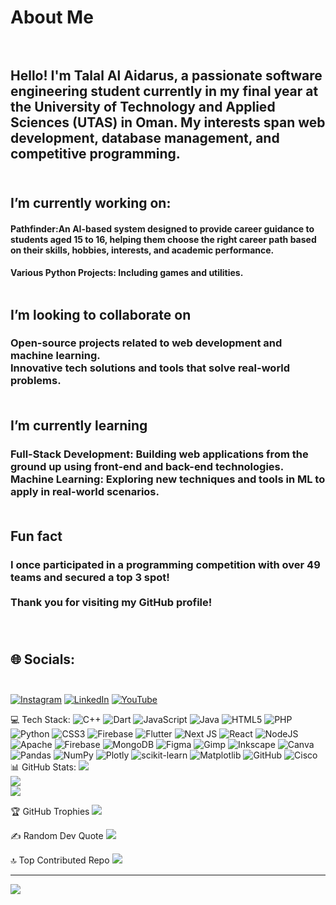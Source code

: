 # About Me<br><br>
## Hello! I'm Talal Al Aidarus, a passionate software engineering student currently in my final year at the University of Technology and Applied Sciences (UTAS) in Oman. My interests span web development, database management, and competitive programming.<br><br>

## I’m currently working on:<br>
#### **Pathfinder**:An AI-based system designed to provide career guidance to students aged 15 to 16, helping them choose the right career path based on their skills, hobbies, interests, and academic performance.<br>
#### **Various Python Projects**: Including games and utilities.<br><br>


## **I’m looking to collaborate on**<br>
### **Open-source projects** related to web development and machine learning.<br>**Innovative tech solutions** and tools that solve real-world problems.<br><br>
## I’m currently learning<br>
### **Full-Stack Development**: Building web applications from the ground up using front-end and back-end technologies.<br>**Machine Learning**: Exploring new techniques and tools in ML to apply in real-world scenarios.<br><br>

## Fun fact<br>
### I once participated in a programming competition with over 49 teams and secured a top 3 spot!<br><br>Thank you for visiting my GitHub profile!<br><br><br>

## 🌐 Socials:<br><br>
[![Instagram](https://img.shields.io/badge/Instagram-%23E4405F.svg?logo=Instagram&logoColor=white)](https://www.instagram.com/talal3idarus/) [![LinkedIn](https://img.shields.io/badge/LinkedIn-%230077B5.svg?logo=linkedin&logoColor=white)](https://www.linkedin.com/in/talal-al-aidarus-962a60276/?originalSubdomain=om) [![YouTube](https://img.shields.io/badge/YouTube-%23FF0000.svg?logo=YouTube&logoColor=white)](https://www.youtube.com/channel/UCzOK72L-JTelK85jeMlXQrQ) 

💻 Tech Stack:
![C++](https://img.shields.io/badge/c++-%2300599C.svg?style=for-the-badge&logo=c%2B%2B&logoColor=white) ![Dart](https://img.shields.io/badge/dart-%230175C2.svg?style=for-the-badge&logo=dart&logoColor=white) ![JavaScript](https://img.shields.io/badge/javascript-%23323330.svg?style=for-the-badge&logo=javascript&logoColor=%23F7DF1E) ![Java](https://img.shields.io/badge/java-%23ED8B00.svg?style=for-the-badge&logo=openjdk&logoColor=white) ![HTML5](https://img.shields.io/badge/html5-%23E34F26.svg?style=for-the-badge&logo=html5&logoColor=white) ![PHP](https://img.shields.io/badge/php-%23777BB4.svg?style=for-the-badge&logo=php&logoColor=white) ![Python](https://img.shields.io/badge/python-3670A0?style=for-the-badge&logo=python&logoColor=ffdd54) ![CSS3](https://img.shields.io/badge/css3-%231572B6.svg?style=for-the-badge&logo=css3&logoColor=white) ![Firebase](https://img.shields.io/badge/firebase-%23039BE5.svg?style=for-the-badge&logo=firebase) ![Flutter](https://img.shields.io/badge/Flutter-%2302569B.svg?style=for-the-badge&logo=Flutter&logoColor=white) ![Next JS](https://img.shields.io/badge/Next-black?style=for-the-badge&logo=next.js&logoColor=white) ![React](https://img.shields.io/badge/react-%2320232a.svg?style=for-the-badge&logo=react&logoColor=%2361DAFB) ![NodeJS](https://img.shields.io/badge/node.js-6DA55F?style=for-the-badge&logo=node.js&logoColor=white) ![Apache](https://img.shields.io/badge/apache-%23D42029.svg?style=for-the-badge&logo=apache&logoColor=white) ![Firebase](https://img.shields.io/badge/firebase-a08021?style=for-the-badge&logo=firebase&logoColor=ffcd34) ![MongoDB](https://img.shields.io/badge/MongoDB-%234ea94b.svg?style=for-the-badge&logo=mongodb&logoColor=white) ![Figma](https://img.shields.io/badge/figma-%23F24E1E.svg?style=for-the-badge&logo=figma&logoColor=white) ![Gimp](https://img.shields.io/badge/Gimp-657D8B?style=for-the-badge&logo=gimp&logoColor=FFFFFF) ![Inkscape](https://img.shields.io/badge/Inkscape-e0e0e0?style=for-the-badge&logo=inkscape&logoColor=080A13) ![Canva](https://img.shields.io/badge/Canva-%2300C4CC.svg?style=for-the-badge&logo=Canva&logoColor=white) ![Pandas](https://img.shields.io/badge/pandas-%23150458.svg?style=for-the-badge&logo=pandas&logoColor=white) ![NumPy](https://img.shields.io/badge/numpy-%23013243.svg?style=for-the-badge&logo=numpy&logoColor=white) ![Plotly](https://img.shields.io/badge/Plotly-%233F4F75.svg?style=for-the-badge&logo=plotly&logoColor=white) ![scikit-learn](https://img.shields.io/badge/scikit--learn-%23F7931E.svg?style=for-the-badge&logo=scikit-learn&logoColor=white) ![Matplotlib](https://img.shields.io/badge/Matplotlib-%23ffffff.svg?style=for-the-badge&logo=Matplotlib&logoColor=black) ![GitHub](https://img.shields.io/badge/github-%23121011.svg?style=for-the-badge&logo=github&logoColor=white) ![Cisco](https://img.shields.io/badge/cisco-%23049fd9.svg?style=for-the-badge&logo=cisco&logoColor=black)
📊 GitHub Stats:
![](https://github-readme-stats.vercel.app/api?username=Talal3idarus&theme=tokyonight&hide_border=false&include_all_commits=true&count_private=true)<br/>
![](https://github-readme-streak-stats.herokuapp.com/?user=Talal3idarus&theme=tokyonight&hide_border=false)<br/>
![](https://github-readme-stats.vercel.app/api/top-langs/?username=Talal3idarus&theme=tokyonight&hide_border=false&include_all_commits=true&count_private=true&layout=compact)

🏆 GitHub Trophies
![](https://github-profile-trophy.vercel.app/?username=Talal3idarus&theme=radical&no-frame=false&no-bg=false&margin-w=4)

✍️ Random Dev Quote
![](https://quotes-github-readme.vercel.app/api?type=vetical&theme=tokyonight)

🔝 Top Contributed Repo
![](https://github-contributor-stats.vercel.app/api?username=Talal3idarus&limit=5&theme=tokyonight&combine_all_yearly_contributions=true)

---
[![](https://visitcount.itsvg.in/api?id=Talal3idarus&icon=0&color=1)](https://visitcount.itsvg.in)

<!-- Proudly created with GPRM ( https://gprm.itsvg.in ) -->
